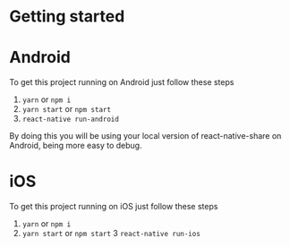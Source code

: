 # Getting started

# Android

To get this project running on Android just follow these steps

1. `yarn` or `npm i`
2. `yarn start` or `npm start`
3. `react-native run-android`

By doing this you will be using your local version of react-native-share on Android, being more easy to debug.

# iOS

To get this project running on iOS just follow these steps

1. `yarn` or `npm i`
2. `yarn start` or `npm start`
3 `react-native run-ios`
